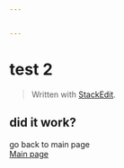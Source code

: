 ```yaml
---


---
```


<h1 id="test-2">test 2</h1>
<blockquote>
<p>Written with <a href="https://stackedit.io/">StackEdit</a>.</p>
</blockquote>
<h2 id="did-it-work">did it work?</h2>
<p>go back to main page<br>
<a href="Index.html">Main page</a></p>

